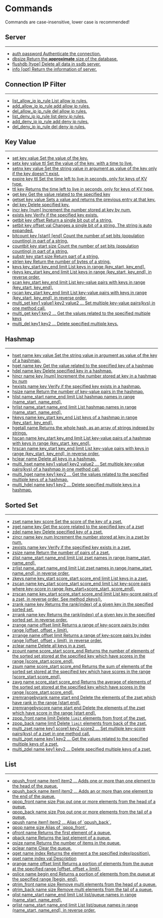 # Commands

<div class="alert alert-info">
	Commands are case-insensitive, lower case is recommended!
</div>

## Server

---

<div class="commands">
<ul>
	<li data-group="string" data-name="auth">
		<a href="auth.html">
		<span class="command">
			auth
			<span class="args">
			password
			</span>
		</span>
		<span class="summary">Authenticate the connection.</span>
		</a>
	</li>
	<li data-group="string" data-name="dbsize">
		<a href="dbsize.html">
		<span class="command">
			dbsize
			<span class="args">
			</span>
		</span>
		<span class="summary">Return the <strong>approximate</strong> size of the database.</span>
		</a>
	</li>
	<li data-group="string" data-name="flushdb">
		<a href="flushdb.html">
		<span class="command">
			flushdb
			<span class="args">
			[type]
			</span>
		</span>
		<span class="summary">Delete all data in ssdb server.</span>
		</a>
	</li>
	<li data-group="string" data-name="info">
		<a href="info.html">
		<span class="command">
			info
			<span class="args">
			[opt]
			</span>
		</span>
		<span class="summary">Return the information of server.</span>
		</a>
	</li>
</ul>
</div>

## Connection IP Filter

---

<div class="commands">
<ul>
	<li data-group="string" data-name="list_allow_ip">
		<a href="list_allow_ip.html">
		<span class="command">
			list_allow_ip
			<span class="args">
			ip_rule
			</span>
		</span>
		<span class="summary">List allow ip rules.</span>
		</a>
	</li>
	<li data-group="string" data-name="add_allow_ip">
		<a href="add_allow_ip.html">
		<span class="command">
			add_allow_ip
			<span class="args">
			ip_rule
			</span>
		</span>
		<span class="summary">add allow ip rules.</span>
		</a>
	</li>
	<li data-group="string" data-name="del_allow_ip">
		<a href="del_allow_ip.html">
		<span class="command">
			del_allow_ip
			<span class="args">
			ip_rule
			</span>
		</span>
		<span class="summary">del allow ip rules.</span>
		</a>
	</li>
	<li data-group="string" data-name="list_deny_ip">
		<a href="list_deny_ip.html">
		<span class="command">
			list_deny_ip
			<span class="args">
			ip_rule
			</span>
		</span>
		<span class="summary">list deny ip rules.</span>
		</a>
	</li>
	<li data-group="string" data-name="add_deny_ip">
		<a href="add_deny_ip.html">
		<span class="command">
			add_deny_ip
			<span class="args">
			ip_rule
			</span>
		</span>
		<span class="summary">add deny ip rules.</span>
		</a>
	</li>
	<li data-group="string" data-name="del_deny_ip">
		<a href="del_deny_ip.html">
		<span class="command">
			del_deny_ip
			<span class="args">
			ip_rule
			</span>
		</span>
		<span class="summary">del deny ip rules.</span>
		</a>
	</li>
</ul>
</div>

## Key Value

---

<div class="commands">
<ul>
	<li data-group="string" data-name="set">
		<a href="set.html">
		<span class="command">
			set
			<span class="args">
			key value
			</span>
		</span>
		<span class="summary">Set the value of the key.</span>
		</a>
	</li>
	<li data-group="string" data-name="setx">
		<a href="setx.html">
		<span class="command">
			setx
			<span class="args">
			key value ttl
			</span>
		</span>
		<span class="summary">Set the value of the key, with a time to live.</span>
		</a>
	</li>
	<li data-group="string" data-name="setnx">
		<a href="setnx.html">
		<span class="command">
			setnx
			<span class="args">
			key value
			</span>
		</span>
		<span class="summary">Set the string value in argument as value of the key only if the key doesn"t exist.</span>
		</a>
	</li>
	<li data-group="string" data-name="expire">
		<a href="expire.html">
		<span class="command">
			expire
			<span class="args">
			key ttl
			</span>
		</span>
		<span class="summary">Set the time left to live in seconds, only for keys of KV type.</span>
		</a>
	</li>
	<li data-group="string" data-name="ttl">
		<a href="ttl.html">
		<span class="command">
			ttl
			<span class="args">
			key
			</span>
		</span>
		<span class="summary">Returns the time left to live in seconds, only for keys of KV type.</span>
		</a>
	</li>
	<li data-group="string" data-name="get">
		<a href="get.html">
		<span class="command">
			get
			<span class="args">
			key
			</span>
		</span>
		<span class="summary">Get the value related to the specified key</span>
		</a>
	</li>
	<li data-group="string" data-name="getset">
		<a href="getset.html">
		<span class="command">
			getset
			<span class="args">
			key value
			</span>
		</span>
		<span class="summary">Sets a value and returns the previous entry at that key.</span>
		</a>
	</li>
	<li data-group="string" data-name="del">
		<a href="del.html">
		<span class="command">
			del
			<span class="args">
			key
			</span>
		</span>
		<span class="summary">Delete specified key.</span>
		</a>
	</li>
	<li data-group="string" data-name="incr">
		<a href="incr.html">
		<span class="command">
			incr
			<span class="args">
				key [num]
			</span>
		</span>
		<span class="summary">Increment the number stored at key by num.</span>
		</a>
	</li>
	<li data-group="string" data-name="exists">
		<a href="exists.html">
		<span class="command">
			exists
			<span class="args">
			key
			</span>
		</span>
		<span class="summary">Verify if the specified key exists.</span>
		</a>
	</li>
	<li data-group="string" data-name="getbit">
		<a href="getbit.html">
		<span class="command">
			getbit
			<span class="args">
			key offset
			</span>
		</span>
		<span class="summary">Return a single bit out of a string.</span>
		</a>
	</li>
	<li data-group="string" data-name="setbit">
		<a href="setbit.html">
		<span class="command">
			setbit
			<span class="args">
			key offset val
			</span>
		</span>
		<span class="summary">Changes a single bit of a string. The string is auto expanded.</span>
		</a>
	</li>
	<li data-group="string" data-name="bitcount">
		<a href="bitcount.html">
		<span class="command">
			bitcount
			<span class="args">
			key [start] [end]
			</span>
		</span>
		<span class="summary">Count the number of set bits (population counting) in part of a string.</span>
		</a>
	</li>
	<li data-group="string" data-name="countbit">
		<a href="countbit.html">
		<span class="command">
			countbit
			<span class="args">
			key start size
			</span>
		</span>
		<span class="summary">Count the number of set bits (population counting) in part of a string.</span>
		</a>
	</li>
	<li data-group="string" data-name="substr">
		<a href="substr.html">
		<span class="command">
			substr
			<span class="args">
			key start size
			</span>
		</span>
		<span class="summary">Return part of a string.</span>
		</a>
	</li>
	<li data-group="string" data-name="strlen">
		<a href="strlen.html">
		<span class="command">
			strlen
			<span class="args">
			key
			</span>
		</span>
		<span class="summary">Return the number of bytes of a string.</span>
		</a>
	</li>
	<li data-group="string" data-name="keys">
		<a href="keys.html">
		<span class="command">
			keys
			<span class="args">
				key_start key_end limit
			</span>
		</span>
		<span class="summary">List keys in range (key_start, key_end].</span>
		</a>
	</li>
	<li data-group="string" data-name="rkeys">
		<a href="rkeys.html">
		<span class="command">
			rkeys
			<span class="args">
				key_start key_end limit
			</span>
		</span>
		<span class="summary">List keys in range (key_start, key_end], in reverse order.</span>
		</a>
	</li>
	<li data-group="string" data-name="scan">
		<a href="scan.html">
		<span class="command">
			scan
			<span class="args">
				key_start key_end limit
			</span>
		</span>
		<span class="summary">List key-value pairs with keys in range (key_start, key_end].</span>
		</a>
	</li>
	<li data-group="string" data-name="rscan">
		<a href="rscan.html">
		<span class="command">
			rscan
			<span class="args">
				key_start key_end limit
			</span>
		</span>
		<span class="summary">List key-value pairs with keys in range (key_start, key_end], in reverse order.</span>
		</a>
	</li>
	<li data-group="string" data-name="multi_set">
		<a href="multi_set.html">
		<span class="command">
			multi_set
			<span class="args">
			key1 value1 key2 value2 ...
			</span>
		</span>
		<span class="summary">Set multiple key-value pairs(kvs) in one method call.</span>
		</a>
	</li>
	<li data-group="string" data-name="multi_get">
		<a href="multi_get.html">
		<span class="command">
			multi_get
			<span class="args">
			key1 key2 ...
			</span>
		</span>
		<span class="summary">Get the values related to the specified multiple keys</span>
		</a>
	</li>
	<li data-group="string" data-name="multi_del">
		<a href="multi_del.html">
		<span class="command">
			multi_del
			<span class="args">
			key1 key2 ...
			</span>
		</span>
		<span class="summary">Delete specified multiple keys.</span>
		</a>
	</li>
</ul>
</div>

## Hashmap

---

<div class="commands">
<ul>
	<li data-group="string" data-name="hset">
		<a href="hset.html">
		<span class="command">
			hset
			<span class="args">
			name key value
			</span>
		</span>
		<span class="summary">Set the string value in argument as value of the key of a hashmap.</span>
		</a>
	</li>
	<li data-group="string" data-name="hget">
		<a href="hget.html">
		<span class="command">
			hget
			<span class="args">
			name key
			</span>
		</span>
		<span class="summary">Get the value related to the specified key of a hashmap</span>
		</a>
	</li>
	<li data-group="string" data-name="hdel">
		<a href="hdel.html">
		<span class="command">
			hdel
			<span class="args">
			name key
			</span>
		</span>
		<span class="summary">Delete specified key in a hashmap.</span>
		</a>
	</li>
	<li data-group="string" data-name="hincr">
		<a href="hincr.html">
		<span class="command">
			hincr
			<span class="args">
				name key [num]
			</span>
		</span>
		<span class="summary">Increment the number stored at key in a hashmap by num</span>
		</a>
	</li>
	<li data-group="string" data-name="hexists">
		<a href="hexists.html">
		<span class="command">
			hexists
			<span class="args">
			name key
			</span>
		</span>
		<span class="summary">Verify if the specified key exists in a hashmap.</span>
		</a>
	</li>
	<li data-group="string" data-name="hsize">
		<a href="hsize.html">
		<span class="command">
			hsize
			<span class="args">
			name
			</span>
		</span>
		<span class="summary">Return the number of key-value pairs in the hashmap.</span>
		</a>
	</li>
	<li data-group="string" data-name="hlist">
		<a href="hlist.html">
		<span class="command">
			hlist
			<span class="args">
				name_start name_end limit
			</span>
		</span>
		<span class="summary">List hashmap names in range (name_start, name_end].</span>
		</a>
	</li>
	<li data-group="string" data-name="hrlist">
		<a href="hrlist.html">
		<span class="command">
			hrlist
			<span class="args">
				name_start name_end limit
			</span>
		</span>
		<span class="summary">List hashmap names in range (name_start, name_end].</span>
		</a>
	</li>
	<li data-group="string" data-name="hkeys">
		<a href="hkeys.html">
		<span class="command">
			hkeys
			<span class="args">
				name key_start key_end
			</span>
		</span>
		<span class="summary">List keys of a hashmap in range (key_start, key_end].</span>
		</a>
	</li>
	<li data-group="string" data-name="hgetall">
		<a href="hgetall.html">
		<span class="command">
			hgetall
			<span class="args">
			name
			</span>
		</span>
		<span class="summary">Returns the whole hash, as an array of strings indexed by strings.</span>
		</a>
	</li>
	<li data-group="string" data-name="hscan">
		<a href="hscan.html">
		<span class="command">
			hscan
			<span class="args">
				name key_start key_end limit
			</span>
		</span>
		<span class="summary">List key-value pairs of a hashmap with keys in range (key_start, key_end].</span>
		</a>
	</li>
	<li data-group="string" data-name="hrscan">
		<a href="hrscan.html">
		<span class="command">
			hrscan
			<span class="args">
				name key_start key_end limit
			</span>
		</span>
		<span class="summary">List key-value pairs with keys in range (key_start, key_end], in reverse order.</span>
		</a>
	</li>
	<li data-group="string" data-name="hclear">
		<a href="hclear.html">
		<span class="command">
			hclear
			<span class="args">
			name
			</span>
		</span>
		<span class="summary">Delete all keys in a hashmap.</span>
		</a>
	</li>
	<li data-group="string" data-name="multi_hset">
		<a href="multi_hset.html">
		<span class="command">
			multi_hset
			<span class="args">
			name key1 value1 key2 value2 ...
			</span>
		</span>
		<span class="summary">Set multiple key-value pairs(kvs) of a hashmap in one method call.</span>
		</a>
	</li>
	<li data-group="string" data-name="multi_hget">
		<a href="multi_hget.html">
		<span class="command">
			multi_hget
			<span class="args">
			name key1 key2 ...
			</span>
		</span>
		<span class="summary">Get the values related to the specified multiple keys of a hashmap.</span>
		</a>
	</li>
	<li data-group="string" data-name="multi_hdel">
		<a href="multi_hdel.html">
		<span class="command">
			multi_hdel
			<span class="args">
			name key1 key2 ...
			</span>
		</span>
		<span class="summary">Delete specified multiple keys in a hashmap.</span>
		</a>
	</li>
</ul>
</div>

## Sorted Set

---

<div class="commands">
<ul>
	<li data-group="string" data-name="zset">
		<a href="zset.html">
		<span class="command">
			zset
			<span class="args">
			name key score
			</span>
		</span>
		<span class="summary">Set the score of the key of a zset.</span>
		</a>
	</li>
	<li data-group="string" data-name="zget">
		<a href="zget.html">
		<span class="command">
			zget
			<span class="args">
			name key
			</span>
		</span>
		<span class="summary">Get the score related to the specified key of a zset</span>
		</a>
	</li>
	<li data-group="string" data-name="zdel">
		<a href="zdel.html">
		<span class="command">
			zdel
			<span class="args">
			name key
			</span>
		</span>
		<span class="summary">Delete specified key of a zset.</span>
		</a>
	</li>
	<li data-group="string" data-name="zincr">
		<a href="zincr.html">
		<span class="command">
			zincr
			<span class="args">
			name key num
			</span>
		</span>
		<span class="summary">Increment the number stored at key in a zset by num.</span>
		</a>
	</li>
	<li data-group="string" data-name="zexists">
		<a href="zexists.html">
		<span class="command">
			zexists
			<span class="args">
			name key
			</span>
		</span>
		<span class="summary">Verify if the specified key exists in a zset.</span>
		</a>
	</li>
	<li data-group="string" data-name="zsize">
		<a href="zsize.html">
		<span class="command">
			zsize
			<span class="args">
			name
			</span>
		</span>
		<span class="summary">Return the number of pairs of a zset.</span>
		</a>
	</li>
	<li data-group="string" data-name="zlist">
		<a href="zlist.html">
		<span class="command">
			zlist
			<span class="args">
				name_start name_end limit
			</span>
		</span>
		<span class="summary">List zset names in range (name_start, name_end].</span>
		</a>
	</li>
	<li data-group="string" data-name="zrlist">
		<a href="zrlist.html">
		<span class="command">
			zrlist
			<span class="args">
				name_start name_end limit
			</span>
		</span>
		<span class="summary">List zset names in range (name_start, name_end], in reverse order.</span>
		</a>
	</li>
	<li data-group="string" data-name="zkeys">
		<a href="zkeys.html">
		<span class="command">
			zkeys
			<span class="args">
				name key_start score_start score_end limit
			</span>
		</span>
		<span class="summary">List keys in a zset.</span>
		</a>
	</li>
	<li data-group="string" data-name="zscan">
		<a href="zscan.html">
		<span class="command">
			zscan
			<span class="args">
				name key_start score_start score_end limit
			</span>
		</span>
		<span class="summary">List key-score pairs where key-score in range (key_start+score_start, score_end].</span>
		</a>
	</li>
	<li data-group="string" data-name="zrscan">
		<a href="zrscan.html">
		<span class="command">
			zrscan
			<span class="args">
				name key_start score_start score_end limit
			</span>
		</span>
		<span class="summary">List key-score pairs of a zset, in reverse order. See method zkeys().</span>
		</a>
	</li>
	<li data-group="string" data-name="zrank">
		<a href="zrank.html">
		<span class="command">
			zrank
			<span class="args">
				name key
			</span>
		</span>
		<span class="summary">Returns the rank(index) of a given key in the specified sorted set.</span>
		</a>
	</li>
	<li data-group="string" data-name="zrrank">
		<a href="zrrank.html">
		<span class="command">
			zrrank
			<span class="args">
				name key
			</span>
		</span>
		<span class="summary">Returns the rank(index) of a given key in the specified sorted set, in reverse order.</span>
		</a>
	</li>
	<li data-group="string" data-name="zrange, zrrange">
		<a href="zrange.html">
		<span class="command">
			zrange
			<span class="args">
				name offset limit
			</span>
		</span>
		<span class="summary">Returns a range of key-score pairs by index range [offset, offset + limit).</span>
		</a>
	</li>
	<li data-group="string" data-name="zrrange">
		<a href="zrrange.html">
		<span class="command">
			zrrange
			<span class="args">
				name offset limit
			</span>
		</span>
		<span class="summary">Returns a range of key-score pairs by index range [offset, offset + limit), in reverse order.</span>
		</a>
	</li>
	<li data-group="string" data-name="zclear">
		<a href="zclear.html">
		<span class="command">
			zclear
			<span class="args">
			name
			</span>
		</span>
		<span class="summary">Delete all keys in a zset.</span>
		</a>
	</li>
	<li data-group="string" data-name="zcount">
		<a href="zcount.html">
		<span class="command">
			zcount
			<span class="args">
				name score_start score_end
			</span>
		</span>
		<span class="summary">Returns the number of elements of the sorted set stored at the specified key which have scores in the range [score_start,score_end].</span>
		</a>
	</li>
	<li data-group="string" data-name="zsum">
		<a href="zsum.html">
		<span class="command">
			zsum
			<span class="args">
				name score_start score_end
			</span>
		</span>
		<span class="summary">Returns the sum of elements of the sorted set stored at the specified key which have scores in the range [score_start,score_end].</span>
		</a>
	</li>
	<li data-group="string" data-name="zavg">
		<a href="zavg.html">
		<span class="command">
			zavg
			<span class="args">
				name score_start score_end
			</span>
		</span>
		<span class="summary">Returns the average of elements of the sorted set stored at the specified key which have scores in the range [score_start,score_end].</span>
		</a>
	</li>
	<li data-group="string" data-name="zremrangebyrank">
		<a href="zremrangebyrank.html">
		<span class="command">
			zremrangebyrank
			<span class="args">
				name start end
			</span>
		</span>
		<span class="summary">Delete the elements of the zset which have rank in the range [start,end].</span>
		</a>
	</li>
	<li data-group="string" data-name="zremrangebyscore">
		<a href="zremrangebyscore.html">
		<span class="command">
			zremrangebyscore
			<span class="args">
				name start end
			</span>
		</span>
		<span class="summary">Delete the elements of the zset which have score in the range [start,end].</span>
		</a>
	</li>
	<li data-group="string" data-name="zpop_front">
		<a href="zpop_front.html">
		<span class="command">
			zpop_front
			<span class="args">
				name limit
			</span>
		</span>
		<span class="summary">Delete <code>limit</code> elements from front of the zset.</span>
		</a>
	</li>
	<li data-group="string" data-name="zpop_back">
		<a href="zpop_back.html">
		<span class="command">
			zpop_back
			<span class="args">
				name limit
			</span>
		</span>
		<span class="summary">Delete <code>limit</code> elements from back of the zset.</span>
	</li>
	<li data-group="string" data-name="multi_zset">
		<a href="multi_zset.html">
		<span class="command">
			multi_zset
			<span class="args">
			name key1 score1 key2 score2 ...
			</span>
		</span>
		<span class="summary">Set multiple key-score pairs(kvs) of a zset in one method call.</span>
		</a>
	</li>
	<li data-group="string" data-name="multi_zget">
		<a href="multi_zget.html">
		<span class="command">
			multi_zget
			<span class="args">
			name key1 key2 ...
			</span>
		</span>
		<span class="summary">Get the values related to the specified multiple keys of a zset.</span>
		</a>
	</li>
	<li data-group="string" data-name="multi_zdel">
		<a href="multi_zdel.html">
		<span class="command">
			multi_zdel
			<span class="args">
			name key1 key2 ...
			</span>
		</span>
		<span class="summary">Delete specified multiple keys of a zset.</span>
		</a>
	</li>

</ul>
</div>



## List

---

<div class="commands">
<ul>
	<li data-group="string" data-name="qpush_front">
		<a href="qpush_front.html">
		<span class="command">
			qpush_front
			<span class="args">
			name item1 item2 ...
			</span>
		</span>
		<span class="summary">Adds one or more than one element to the head of the queue.</span>
		</a>
	</li>
	<li data-group="string" data-name="qpush_back">
		<a href="qpush_back.html">
		<span class="command">
			qpush_back
			<span class="args">
			name item1 item2 ...
			</span>
		</span>
		<span class="summary">Adds an or more than one element to the end of the queue.</span>
		</a>
	</li>
	<li data-group="string" data-name="qpop_front">
		<a href="qpop_front.html">
		<span class="command">
			qpop_front
			<span class="args">
			name size
			</span>
		</span>
		<span class="summary">Pop out one or more elements from the head of a queue.</span>
		</a>
	</li>
	<li data-group="string" data-name="qpop_back">
		<a href="qpop_back.html">
		<span class="command">
			qpop_back
			<span class="args">
			name size
			</span>
		</span>
		<span class="summary">Pop out one or more elements from the tail of a queue.</span>
		</a>
	</li>
	<li data-group="string" data-name="qpush">
		<a href="qpush.html">
		<span class="command">
			qpush
			<span class="args">
				name item1 item2 ...
			</span>
		</span>
		<span class="summary">Alias of `qpush_back`. </span>
		</a>
	</li>
	<li data-group="string" data-name="qpop">
		<a href="qpop.html">
		<span class="command">
			qpop
			<span class="args">
			name size
			</span>
		</span>
		<span class="summary">Alias of `qpop_front`. </span>
		</a>
	</li>
	<li data-group="string" data-name="qfront">
		<a href="qfront.html">
		<span class="command">
			qfront
			<span class="args">
			name
			</span>
		</span>
		<span class="summary">Returns the first element of a queue.</span>
		</a>
	</li>
	<li data-group="string" data-name="qback">
		<a href="qback.html">
		<span class="command">
			qback
			<span class="args">
			name
			</span>
		</span>
		<span class="summary">Returns the last element of a queue.</span>
		</a>
	</li>
	<li data-group="string" data-name="qsize">
		<a href="qsize.html">
		<span class="command">
			qsize
			<span class="args">
			name
			</span>
		</span>
		<span class="summary">Returns the number of items in the queue.</span>
		</a>
	</li>
	<li data-group="string" data-name="qclear">
		<a href="qclear.html">
		<span class="command">
			qclear
			<span class="args">
			name
			</span>
		</span>
		<span class="summary">Clear the queue.</span>
		</a>
	</li>
	<li data-group="string" data-name="qget">
		<a href="qget.html">
		<span class="command">
			qget
			<span class="args">
			name index
			</span>
		</span>
		<span class="summary">Returns the element a the specified index(position).</span>
		</a>
	</li>
	<li data-group="string" data-name="qset">
		<a href="qset.html">
		<span class="command">
			qset
			<span class="args">
				name index val
			</span>
		</span>
		<span class="summary">Description</span>
		</a>
	</li>
	<li data-group="string" data-name="qrange">
		<a href="qrange.html">
		<span class="command">
			qrange
			<span class="args">
			name offset limit
			</span>
		</span>
		<span class="summary">Returns a portion of elements from the queue at the specified range [offset, offset + limit].</span>
		</a>
	</li>
	<li data-group="string" data-name="qslice">
		<a href="qslice.html">
		<span class="command">
			qslice
			<span class="args">
			name begin end
			</span>
		</span>
		<span class="summary">Returns a portion of elements from the queue at the specified range [begin, end].</span>
		</a>
	</li>
	<li data-group="string" data-name="qtrim_front">
		<a href="qtrim_front.html">
		<span class="command">
			qtrim_front
			<span class="args">
			name size
			</span>
		</span>
		<span class="summary">Remove multi elements from the head of a queue.</span>
		</a>
	</li>
	<li data-group="string" data-name="qtrim_back">
		<a href="qtrim_back.html">
		<span class="command">
			qtrim_back
			<span class="args">
			name size
			</span>
		</span>
		<span class="summary">Remove multi elements from the tail of a queue.</span>
		</a>
	</li>
	<li data-group="string" data-name="qlist">
		<a href="qlist.html">
		<span class="command">
			qlist
			<span class="args">
				name_start name_end limit
			</span>
		</span>
		<span class="summary">List list/queue names in range (name_start, name_end].</span>
		</a>
	</li>
	<li data-group="string" data-name="qrlist">
		<a href="qrlist.html">
		<span class="command">
			qrlist
			<span class="args">
				name_start name_end limit
			</span>
		</span>
		<span class="summary">List list/queue names in range (name_start, name_end], in reverse order.</span>
		</a>
	</li>

</ul>
</div>
